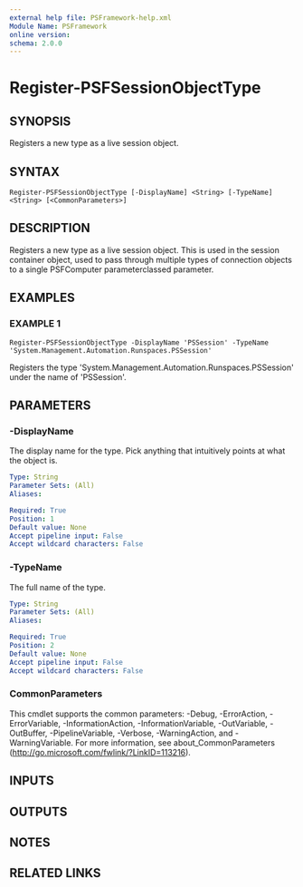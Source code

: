 ```yaml
---
external help file: PSFramework-help.xml
Module Name: PSFramework
online version:
schema: 2.0.0
---
```


# Register-PSFSessionObjectType

## SYNOPSIS
Registers a new type as a live session object.

## SYNTAX

```
Register-PSFSessionObjectType [-DisplayName] <String> [-TypeName] <String> [<CommonParameters>]
```

## DESCRIPTION
Registers a new type as a live session object.
This is used in the session container object, used to pass through multiple types of connection objects to a single PSFComputer parameterclassed parameter.

## EXAMPLES

### EXAMPLE 1
```
Register-PSFSessionObjectType -DisplayName 'PSSession' -TypeName 'System.Management.Automation.Runspaces.PSSession'
```

Registers the type 'System.Management.Automation.Runspaces.PSSession' under the name of 'PSSession'.

## PARAMETERS

### -DisplayName
The display name for the type.
Pick anything that intuitively points at what the object is.

```yaml
Type: String
Parameter Sets: (All)
Aliases:

Required: True
Position: 1
Default value: None
Accept pipeline input: False
Accept wildcard characters: False
```

### -TypeName
The full name of the type.

```yaml
Type: String
Parameter Sets: (All)
Aliases:

Required: True
Position: 2
Default value: None
Accept pipeline input: False
Accept wildcard characters: False
```

### CommonParameters
This cmdlet supports the common parameters: -Debug, -ErrorAction, -ErrorVariable, -InformationAction, -InformationVariable, -OutVariable, -OutBuffer, -PipelineVariable, -Verbose, -WarningAction, and -WarningVariable. For more information, see about_CommonParameters (http://go.microsoft.com/fwlink/?LinkID=113216).

## INPUTS

## OUTPUTS

## NOTES

## RELATED LINKS
